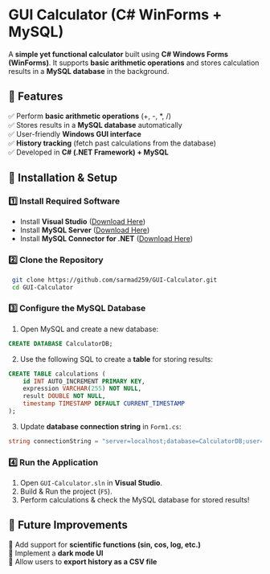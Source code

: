 # GUI Calculator (C# WinForms + MySQL)

A **simple yet functional calculator** built using **C# Windows Forms (WinForms)**. It supports **basic arithmetic operations** and stores calculation results in a **MySQL database** in the background.

## 🔹 Features
✅ Perform **basic arithmetic operations** (+, -, *, /)  
✅ Stores results in a **MySQL database** automatically  
✅ User-friendly **Windows GUI interface**  
✅ **History tracking** (fetch past calculations from the database)  
✅ Developed in **C# (.NET Framework) + MySQL**  

## 🔹 Installation & Setup
### **1️⃣ Install Required Software**
- Install **Visual Studio** ([Download Here](https://visualstudio.microsoft.com/))
- Install **MySQL Server** ([Download Here](https://dev.mysql.com/downloads/))
- Install **MySQL Connector for .NET** ([Download Here](https://dev.mysql.com/downloads/connector/net/))

### **2️⃣ Clone the Repository**
```bash
 git clone https://github.com/sarmad259/GUI-Calculator.git
 cd GUI-Calculator
```

### **3️⃣ Configure the MySQL Database**
1. Open MySQL and create a new database:
```sql
CREATE DATABASE CalculatorDB;
```
2. Use the following SQL to create a **table** for storing results:
```sql
CREATE TABLE calculations (
    id INT AUTO_INCREMENT PRIMARY KEY,
    expression VARCHAR(255) NOT NULL,
    result DOUBLE NOT NULL,
    timestamp TIMESTAMP DEFAULT CURRENT_TIMESTAMP
);
```
3. Update **database connection string** in `Form1.cs`:
```csharp
string connectionString = "server=localhost;database=CalculatorDB;user=root;password=yourpassword;";
```

### **4️⃣ Run the Application**
1. Open `GUI-Calculator.sln` in **Visual Studio**.
2. Build & Run the project (`F5`).
3. Perform calculations & check the MySQL database for stored results!


## 🔹 Future Improvements
🔹 Add support for **scientific functions (sin, cos, log, etc.)**  
🔹 Implement a **dark mode UI**  
🔹 Allow users to **export history as a CSV file**  

